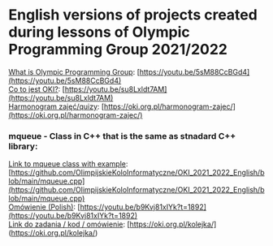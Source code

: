 # English versions of projects created during lessons of Olympic Programming Group 2021/2022  
[What is  Olympic Programming Group](https://youtu.be/5sM88CcBGd4): [https://youtu.be/5sM88CcBGd4](https://youtu.be/5sM88CcBGd4)  
[Co to jest OKI?](https://youtu.be/su8Lxldt7AM): [https://youtu.be/su8Lxldt7AM](https://youtu.be/su8Lxldt7AM)  
[Harmonogram zajęć/quizy](https://oki.org.pl/harmonogram-zajec/): [https://oki.org.pl/harmonogram-zajec/](https://oki.org.pl/harmonogram-zajec/)

### mqueue - Class in C++ that is the same as stnadard C++ library: 
[Link to mqueue class with example](https://github.com/OlimpijskieKoloInformatyczne/OKI_2021_2022_English/blob/main/mqueue.cpp): [https://github.com/OlimpijskieKoloInformatyczne/OKI_2021_2022_English/blob/main/mqueue.cpp](https://github.com/OlimpijskieKoloInformatyczne/OKI_2021_2022_English/blob/main/mqueue.cpp)  
[Omówienie (Polish)](https://youtu.be/b9Kvj81xIYk?t=1892): [https://youtu.be/b9Kvj81xIYk?t=1892](https://youtu.be/b9Kvj81xIYk?t=1892)  
[Link do zadania / kod / omówienie](https://oki.org.pl/kolejka/): [https://oki.org.pl/kolejka/] (https://oki.org.pl/kolejka/)
